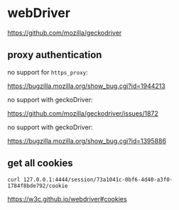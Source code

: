 # webDriver

https://github.com/mozilla/geckodriver

## proxy authentication

no support for `https_proxy`:

<https://bugzilla.mozilla.org/show_bug.cgi?id=1944213>

no support with geckoDriver:

https://github.com/mozilla/geckodriver/issues/1872

no support with geckoDriver:

<https://bugzilla.mozilla.org/show_bug.cgi?id=1395886>

## get all cookies

~~~
curl 127.0.0.1:4444/session/73a1041c-0bf6-4d40-a3f0-1784f8bde792/cookie
~~~

https://w3c.github.io/webdriver#cookies
